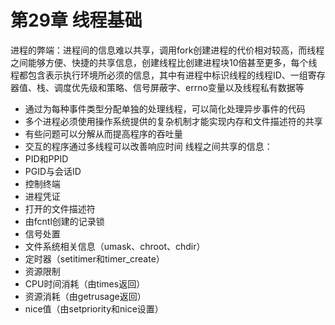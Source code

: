 # 第29章 线程基础
进程的弊端：进程间的信息难以共享，调用fork创建进程的代价相对较高，而线程之间能够方便、快捷的共享信息，创建线程比创建进程块10倍甚至更多，每个线程都包含表示执行环境所必须的信息，其中有进程中标识线程的线程ID、一组寄存器值、栈、调度优先级和策略、信号屏蔽字、errno变量以及线程私有数据等
- 通过为每种事件类型分配单独的处理线程，可以简化处理异步事件的代码
- 多个进程必须使用操作系统提供的复杂机制才能实现内存和文件描述符的共享
- 有些问题可以分解从而提高程序的吞吐量
- 交互的程序通过多线程可以改善响应时间
线程之间共享的信息：
- PID和PPID
- PGID与会话ID
- 控制终端
- 进程凭证
- 打开的文件描述符
- 由fcntl创建的记录锁
- 信号处置
- 文件系统相关信息（umask、chroot、chdir）
- 定时器（setitimer和timer_create）
- 资源限制
- CPU时间消耗（由times返回）
- 资源消耗（由getrusage返回）
- nice值（由setpriority和nice设置）